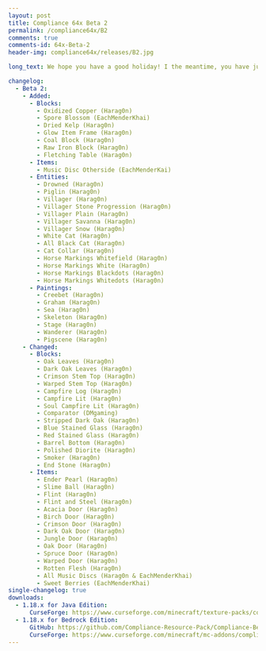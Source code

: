 ```yaml
---
layout: post
title: Compliance 64x Beta 2
permalink: /compliance64x/B2
comments: true
comments-id: 64x-Beta-2
header-img: compliance64x/releases/B2.jpg

long_text: We hope you have a good holiday! I the meantime, you have just opened one of your presents that Santa Claus has slipped for you under the tree... But what do I see? Incredible, a Compliance 64x update! (I really have to stop ...) So what's new in this update? Unfortunately it will not be as major as the previous one it brings many missing textures such as the drowned (even if we do not appreciate them), the horses are finally finished, the villagers and especially the most important block ... the dried kelp!You know the melody, the link is below bla bla bla.... I have nothing against you but I have something better to do! See you next year!! 

changelog:
  - Beta 2:
    - Added:
      - Blocks:
        - Oxidized Copper (Harag0n)
        - Spore Blossom (EachMenderKhai)
        - Dried Kelp (Harag0n)
        - Glow Item Frame (Harag0n)
        - Coal Block (Harag0n)
        - Raw Iron Block (Harag0n)
        - Fletching Table (Harag0n)
      - Items:
        - Music Disc Otherside (EachMenderKai)
      - Entities:
        - Drowned (Harag0n)
        - Piglin (Harag0n)
        - Villager (Harag0n)
        - Villager Stone Progression (Harag0n)
        - Villager Plain (Harag0n)
        - Villager Savanna (Harag0n)
        - Villager Snow (Harag0n)
        - White Cat (Harag0n)
        - All Black Cat (Harag0n)
        - Cat Collar (Harag0n)
        - Horse Markings Whitefield (Harag0n)
        - Horse Markings White (Harag0n)
        - Horse Markings Blackdots (Harag0n)
        - Horse Markings Whitedots (Harag0n)
      - Paintings:
        - Creebet (Harag0n)
        - Graham (Harag0n)
        - Sea (Harag0n)
        - Skeleton (Harag0n)
        - Stage (Harag0n)
        - Wanderer (Harag0n)
        - Pigscene (Harag0n)
    - Changed:
      - Blocks:
        - Oak Leaves (Harag0n)
        - Dark Oak Leaves (Harag0n)
        - Crimson Stem Top (Harag0n)
        - Warped Stem Top (Harag0n)
        - Campfire Log (Harag0n)
        - Campfire Lit (Harag0n)
        - Soul Campfire Lit (Harag0n)
        - Comparator (DMgaming)
        - Stripped Dark Oak (Harag0n)
        - Blue Stained Glass (Harag0n)
        - Red Stained Glass (Harag0n)
        - Barrel Bottom (Harag0n)
        - Polished Diorite (Harag0n)
        - Smoker (Harag0n)
        - End Stone (Harag0n)
      - Items:
        - Ender Pearl (Harag0n)
        - Slime Ball (Harag0n)
        - Flint (Harag0n)
        - Flint and Steel (Harag0n)
        - Acacia Door (Harag0n)
        - Birch Door (Harag0n)
        - Crimson Door (Harag0n)
        - Dark Oak Door (Harag0n)
        - Jungle Door (Harag0n)
        - Oak Door (Harag0n)
        - Spruce Door (Harag0n)
        - Warped Door (Harag0n)
        - Rotten Flesh (Harag0n)
        - All Music Discs (Harag0n & EachMenderKhai)
        - Sweet Berries (EachMenderKhai)
single-changelog: true
downloads:
  - 1.18.x for Java Edition:
      CurseForge: https://www.curseforge.com/minecraft/texture-packs/compliance-64x/files/3578938
  - 1.18.x for Bedrock Edition:
      GitHub: https://github.com/Compliance-Resource-Pack/Compliance-Bedrock-64x/releases/download/beta-2/Compliance.64x.Bedrock.Beta.2.mcpack
      CurseForge: https://www.curseforge.com/minecraft/mc-addons/compliance-64x-bedrock/files/3578945
---
```

